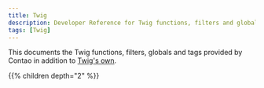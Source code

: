 ```yaml
---
title: Twig
description: Developer Reference for Twig functions, filters and globals.
tags: [Twig]
---
```


This documents the Twig functions, filters, globals and tags provided by Contao in addition to 
[Twig's own](https://twig.symfony.com/doc/3.x/#reference).

{{% children depth="2" %}}
